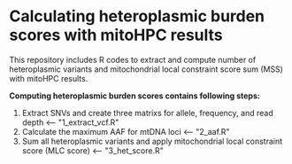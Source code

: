 # Calculating heteroplasmic burden scores with mitoHPC results
This repository includes R codes to extract and compute number of heteroplasmic variants and mitochondrial local constraint score sum (MSS) with mitoHPC results.


**Computing heteroplasmic burden scores contains following steps:**
1. Extract SNVs and create three matrixs for allele, frequency, and read depth <-- "1_extract_vcf.R"
2. Calculate the maximum AAF for mtDNA loci <-- "2_aaf.R"
3. Sum all heteroplasmic variants and apply mitochondrial local constraint score (MLC score) <-- "3_het_score.R"
